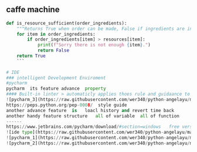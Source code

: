 ##  caffe machine
```python
def is_resource_sufficient(order_ingredients):
    """Returns True when order can be made, False if ingredients are insufficient."""
    for item in order_ingredients:
        if order_ingredients[item] > resources[item]:
            print(f"​Sorry there is not enough {item}.")
            return False
    return True
    ```
    
# IDE
### intelligent Development Enviroment
#pycharm 
pycharm  its feature advance  property   
#### Built-in linter > automaticly applies thoes rule and guidaance to our code but not effect your code only suggestion for readable
![pycharm_3](https://raw.githubusercontent.com/wer340/python-angelayu/main/day-15/image/pycharm3_linter.png)
https://peps.python.org/pep-0008/  style guide 
another advance feature  is   loacl history and revert time back 
another handy feature structure   all of variable  all of function
------
https://www.jetbrains.com/pycharm/download/#section=windows   free version
![ide type](https://raw.githubusercontent.com/wer340/python-angelayu/main/day-15/image/ide.png)
![pycharm_1](https://raw.githubusercontent.com/wer340/python-angelayu/main/day-15/image/pycharm_feaature.png)
![pycharm_2](https://raw.githubusercontent.com/wer340/python-angelayu/main/day-15/image/pycharm2.png)

